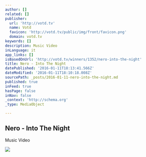 ```yaml
---
author: []
related: []
publisher:
  url: 'http://votd.tv'
  name: Votd
  favicon: 'http://votd.tv/public/img/front/favicon.png'
  domain: votd.tv
keywords: []
description: Music Video
inLanguage: it
app_links: []
isBasedOnUrl: 'http://votd.tv/winners/1352/nero-into-the-night'
title: Nero - Into The Night
datePublished: '2016-01-11T18:13:41.566Z'
dateModified: '2016-01-11T18:10:18.008Z'
sourcePath: _posts/2016-01-11-nero-into-the-night.md
published: true
inFeed: true
hasPage: false
inNav: false
_context: 'http://schema.org'
_type: MediaObject

---
```

<article style=""><h1>Nero - Into The Night</h1><p>Music Video</p><img src="http://votd.s3.nbcdn.io/submissions/1352/screen_shot_2015-12-01_at_14_18_26.jpg?width=600&amp;height=338&amp;quality=90&amp;crop=0&amp;format=jpg&amp;method=crop" /></article>